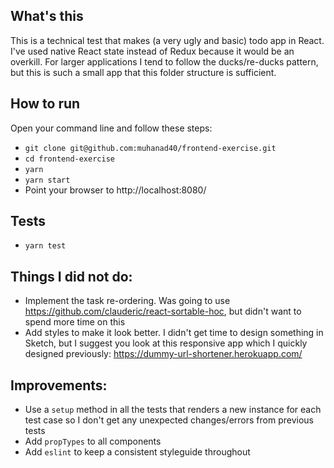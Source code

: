 ## What's this
This is a technical test that makes (a very ugly and basic) todo app in React. I've used native React state instead of Redux because it would be an overkill. For larger applications I tend to follow the ducks/re-ducks pattern, but this is such a small app that this folder structure is sufficient.

## How to run
Open your command line and follow these steps:
- `git clone git@github.com:muhanad40/frontend-exercise.git`
- `cd frontend-exercise`
- `yarn`
- `yarn start`
- Point your browser to http://localhost:8080/

## Tests
- `yarn test`

## Things I did not do:
- Implement the task re-ordering. Was going to use https://github.com/clauderic/react-sortable-hoc, but didn't want to spend more time on this
- Add styles to make it look better. I didn't get time to design something in Sketch, but I suggest you look at this responsive app which I quickly designed previously: https://dummy-url-shortener.herokuapp.com/

## Improvements:
- Use a `setup` method in all the tests that renders a new instance for each test case so I don't get any unexpected changes/errors from previous tests
- Add `propTypes` to all components
- Add `eslint` to keep a consistent styleguide throughout
